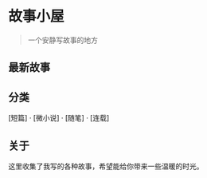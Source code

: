 # 故事小屋

> 一个安静写故事的地方

## 最新故事


## 分类

[短篇] · [微小说] · [随笔] · [连载]

## 关于

这里收集了我写的各种故事，希望能给你带来一些温暖的时光。

